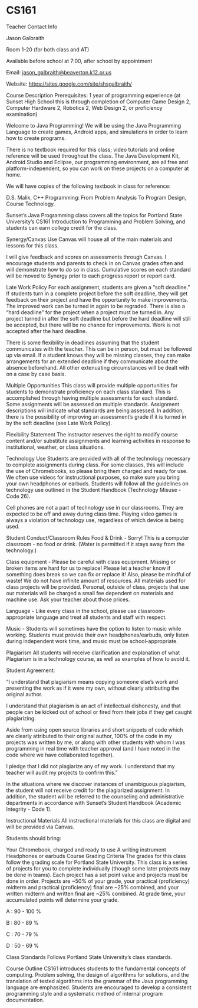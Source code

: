 # CS161
Teacher Contact Info

Jason Galbraith

Room 1-20 (for both class and AT)

Available before school at 7:00, after school by appointment

Email: jason_galbraith@beaverton.k12.or.us

Website: https://sites.google.com/site/shsgalbraith/

Course Description
Prerequisites: 1 year of programming experience (at Sunset High School this is through completion of Computer Game Design 2, Computer Hardware 2, Robotics 2, Web Design 2, or proficiency examination)

Welcome to Java Programming! We will be using the Java Programming Language to create games, Android apps, and simulations in order to learn how to create programs.

There is no textbook required for this class; video tutorials and online reference will be used throughout the class. The Java Development Kit, Android Studio and Eclipse, our programming environment, are all free and platform-independent, so you can work on these projects on a computer at home.

We will have copies of the following textbook in class for reference:

D.S. Malik, C++ Programming: From Problem Analysis To Program Design, Course Technology.

Sunset’s Java Programming class covers all the topics for Portland State University’s CS161 Introduction to Programming and Problem Solving, and students can earn college credit for the class.

Synergy/Canvas Use
Canvas will house all of the main materials and lessons for this class.

I will give feedback and scores on assessments through Canvas. I encourage students and parents to check in on Canvas grades often and will demonstrate how to do so in class. Cumulative scores on each standard will be moved to Synergy prior to each progress report or report card.

Late Work Policy
For each assignment, students are given a “soft deadline.” If students turn in a complete project before the soft deadline, they will get feedback on their project and have the opportunity to make improvements. The improved work can be turned in again to be regraded. There is also a “hard deadline” for the project when a project must be turned in. Any project turned in after the soft deadline but before the hard deadline will still be accepted, but there will be no chance for improvements. Work is not accepted after the hard deadline.

There is some flexibility in deadlines assuming that the student communicates with the teacher. This can be in person, but must be followed up via email. If a student knows they will be missing classes, they can make arrangements for an extended deadline if they communicate about the absence beforehand. All other extenuating circumstances will be dealt with on a case by case basis.

Multiple Opportunities
This class will provide multiple opportunities for students to demonstrate proficiency on each class standard. This is accomplished through having multiple assessments for each standard. Some assignments will be assessed on multiple standards. Assignment descriptions will indicate what standards are being assessed. In addition, there is the possibility of improving an assessment’s grade if it is turned in by the soft deadline (see Late Work Policy).

Flexibility Statement
The instructor reserves the right to modify course content and/or substitute assignments and learning activities in response to institutional, weather, or class situations.

Technology Use
Students are provided with all of the technology necessary to complete assignments during class. For some classes, this will include the use of Chromebooks, so please bring them charged and ready for use. We often use videos for instructional purposes, so make sure you bring your own headphones or earbuds. Students will follow all the guidelines on technology use outlined in the Student Handbook (Technology Misuse - Code 26).

Cell phones are not a part of technology use in our classrooms. They are expected to be off and away during class time. Playing video games is always a violation of technology use, regardless of which device is being used.

Student Conduct/Classroom Rules
Food & Drink - Sorry! This is a computer classroom - no food or drink. (Water is permitted if it stays away from the technology.)

Class equipment - Please be careful with class equipment. Missing or broken items are hard for us to replace! Please let a teacher know if something does break so we can fix or replace it! Also, please be mindful of waste! We do not have infinite amount of resources.  All materials used for class projects will be provided. Personal, outside of class, projects that use our materials will be charged a small fee dependent on materials and machine use. Ask your teacher about those prices.

Language - Like every class in the school, please use classroom-appropriate language and treat all students and staff with respect.

Music - Students will sometimes have the option to listen to music while working. Students must provide their own headphones/earbuds, only listen during independent work time, and music must be school-appropriate.

Plagiarism
All students will receive clarification and explanation of what Plagiarism is in a technology course, as well as examples of how to avoid it.

Student Agreement:

“I understand that plagiarism means copying someone else’s work and presenting the work as if it were my own, without clearly attributing the original author.

I understand that plagiarism is an act of intellectual dishonesty, and that people can be  kicked out of school or fired from their jobs if they get caught plagiarizing.

Aside from using open source libraries and short snippets of code which are clearly attributed to their original author, 100% of the code in my projects was written by me, or along with other students with whom I was programming in real time with teacher approval (and I have noted in the code where we have collaborated together).

I pledge that I did not plagiarize any of my work. I understand that my teacher will audit my projects to confirm this.”

In the situations where we discover instances of unambiguous plagiarism, the student will not receive credit for the plagiarized assignment. In addition, the student will be referred to the counseling and administrative departments in accordance with Sunset’s Student Handbook (Academic Integrity - Code 1).  

Instructional Materials
All instructional materials for this class are digital and will be provided via Canvas.

Students should bring:

Your Chromebook, charged and ready to use
A writing instrument
Headphones or earbuds
Course Grading Criteria
The grades for this class follow the grading scale for Portland State University. This class is a series of projects for you to complete individually (though some later projects may be done in teams). Each project has a set point value and projects must be done in order. Projects are ~50% of your grade, your practical (proficiency) midterm and practical (proficiency) final are ~25% combined, and your written midterm and written final are ~25% combined. At grade time, your accumulated points will determine your grade.

A : 90 - 100 %

B : 80 - 89 %

C : 70 - 79 %

D : 50 - 69 %

Class Standards
Follows Portland State University’s class standards.

Course Outline
CS161 introduces students to the fundamental concepts of computing. Problem solving, the design of algorithms for solutions, and the translation of tested algorithms into the grammar of the Java programming language are emphasized. Students are encouraged to develop a consistent programming style and a systematic method of internal program documentation.

